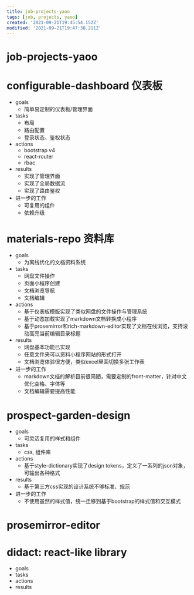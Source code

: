 ```yaml
---
title: job-projects-yaoo
tags: [job, projects, yaoo]
created: '2021-09-21T19:45:54.152Z'
modified: '2021-09-21T19:47:30.211Z'
---
```


# job-projects-yaoo

# configurable-dashboard 仪表板

- goals
  - 简单易定制的仪表板/管理界面
- tasks
  - 布局
  - 路由配置
  - 登录状态、鉴权状态
- actions
  - bootstrap v4
  - react-router
  - rbac
- results
  - 实现了管理界面
  - 实现了全局数据流
  - 实现了路由鉴权
- 进一步的工作
  - 可复用的组件
  - 依赖升级
# materials-repo 资料库
- goals
  - 为离线优化的文档资料系统
- tasks
  - 网盘文件操作
  - 页面小程序创建
  - 文档浏览导航
  - 文档编辑
- actions
  - 基于仪表板模版实现了类似网盘的文件操作与管理系统
  - 基于动态加载实现了markdown文档转换成小程序
  - 基于prosemirror和rich-markdown-editor实现了文档在线浏览，支持滚动高亮当前编辑目录标题
- results
  - 网盘基本功能已实现
  - 任意文件夹可以资料小程序网站的形式打开
  - 文档浏览体验很方便，类似excel里面切换多张工作表
- 进一步的工作
  - markdown文档的解析目前很简陋，需要定制的front-matter，针对中文优化空格、字体等
  - 文档编辑需要提高性能
# prospect-garden-design
- goals
  - 可灵活复用的样式和组件
- tasks
  - css, 组件库
- actions
  - 基于style-dictionary实现了design tokens，定义了一系列的json对象，可输出各种格式
- results
  - 基于第三方css实现的设计系统不够标准、规范
- 进一步的工作
  - 不使用虽然的样式值，统一迁移到基于bootstrap的样式值和交互模式
# prosemirror-editor

# didact: react-like library
- goals
- tasks
- actions
- results
